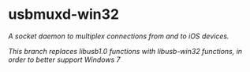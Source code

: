 # usbmuxd-win32

*A socket daemon to multiplex connections from and to iOS devices.*

*This branch replaces libusb1.0 functions with libusb-win32 functions, in order to better support Windows 7*